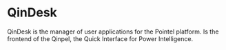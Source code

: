 # QinDesk

QinDesk is the manager of user applications for the Pointel platform. Is the frontend of the Qinpel, the Quick Interface for Power Intelligence.
